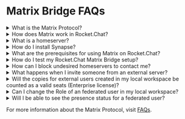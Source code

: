 # Matrix Bridge FAQs

<details>

<summary>What is the Matrix Protocol?</summary>

[Matrix](https://matrix.org/) is an open standard for interoperable, decentralized, real-time communication over IP.

</details>

<details>

<summary>How does Matrix work in Rocket.Chat?</summary>

Rocket.Chat aims to enable seamless communication and collaboration across platforms, empowering individuals and organizations to connect on their terms and fluently share information with other platforms.

</details>

<details>

<summary>What is a homeserver?</summary>

It's an implementation of the Matrix spec, there are some existing homeservers, the most famous are [Synapse ](https://github.com/matrix-org/synapse)and [Dendrite](https://github.com/matrix-org/dendrite).

</details>

<details>

<summary>How do I install Synapse?</summary>

* Installing [Synapse](https://matrix.org/docs/guides/installing-synapse).
* Configuring [federation](https://matrix-org.github.io/synapse/latest/federate.html).

</details>

<details>

<summary>What are the prerequisites for using Matrix on Rocket.Chat?</summary>

See how to [install and configure](matrix-admin-guide/matrix-homeserver-setup/) Rocket.Chat Matrix Bridge integration.

</details>

<details>

<summary>How do I test my Rocket.Chat Matrix Bridge setup?</summary>

See how to [test ](matrix-admin-guide/matrix-homeserver-setup/#testing-your-setup)your setup.

</details>

<details>

<summary>How can I block undesired homeservers to contact me?</summary>

See [how to create allow/block lists](matrix-admin-guide/matrix-homeserver-setup/matrix-allow-block-list.md) in your Matrix homeserver configuration.

</details>

<details>

<summary>What happens when I invite someone from an external server?</summary>

Whenever you invite someone to chat with you either through a public, private, or DM rooms, a copy for that external user will be created in your local workspace, and a copy for your user will be created in the external (inviter) server as well. From there every message is stored on both sides.

</details>

<details>

<summary>Will the copies for external users created in my local workspace be counted as a valid seats (Enterprise license)?</summary>

No, all the copies being created to support the Matrix Bridge feature will NOT be counted as a valid seat. Only users you create in your local workspace.

</details>

<details>

<summary>Can I change the Role of an federated user in my local workspace?</summary>

No, all the external users created in your local workspace will be created as a User (user role) and without an email and password, which means they are not able to login directly into your workspace, the only way for them to communicate with your local workspace must be only through the open channel you have with them.

</details>

<details>

<summary>Will I be able to see the presence status for a federated user?</summary>

Unfortunately not at this point, when it comes to presence status the support from Bridges are very unstable, and due to that, we don't support that yet.

</details>

For more information about the Matrix Protocol, visit [FAQs](https://matrix.org/faq/).
